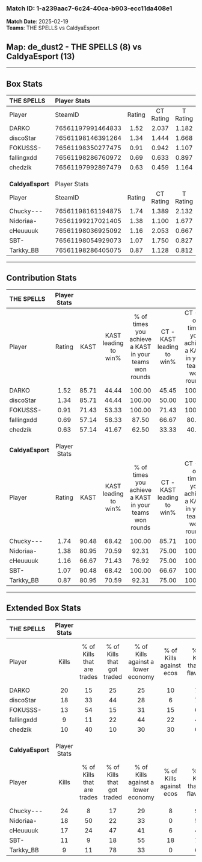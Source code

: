 ### Match ID: 1-a239aac7-6c24-40ca-b903-ecc11da408e1  
**Match Date**: 2025-02-19  
**Teams**: THE SPELLS vs CaldyaEsport  

## **Map**: de_dust2 - THE SPELLS (8) vs CaldyaEsport (13)  
---  

## Box Stats  

| **THE SPELLS**   | Player Stats      |        |           |          |       |       |       |         |        |      |     |
| :- | :- | :-: | :-: | :-: | :-: | :-: | :-: | :-: | :-: | :-: | :-: |
| Player           | SteamID           | Rating | CT Rating | T Rating | KAST  |  ADR  | Kills | Assists | Deaths | K/D  | HS% |
| DARKO            | 76561197991464833 |  1.52  |   2.037   |  1.182   | 85.71 | 102.6 |  20   |    2    |   13   | 1.54 | 65  |
| discoStar        | 76561198146391264 |  1.34  |   1.444   |  1.668   | 85.71 | 107.5 |  18   |   10    |   19   | 0.95 | 77  |
| FOKUSSS-         | 76561198350277475 |  0.91  |   0.942   |  1.107   | 71.43 | 48.5  |  13   |    4    |   15   | 0.87 | 38  |
| fallingxdd       | 76561198286760972 |  0.69  |   0.633   |  0.897   | 57.14 | 56.4  |   9   |    3    |   14   | 0.64 | 44  |
| chedzik          | 76561197992897479 |  0.63  |   0.459   |  1.164   | 57.14 | 54.1  |  10   |    5    |   18   | 0.56 | 40  |
|                  |                   |        |           |          |       |       |       |         |        |      |     |
|                  |                   |        |           |          |       |       |       |         |        |      |     |
|                  |                   |        |           |          |       |       |       |         |        |      |     |
| **CaldyaEsport** | Player Stats      |        |           |          |       |       |       |         |        |      |     |
| Player           | SteamID           | Rating | CT Rating | T Rating | KAST  |  ADR  | Kills | Assists | Deaths | K/D  | HS% |
| Chucky---        | 76561198161194875 |  1.74  |   1.389   |  2.132   | 90.48 | 96.4  |  24   |    5    |   12   | 2.00 | 29  |
| Nidoriaa-        | 76561199217021405 |  1.38  |   1.100   |  1.677   | 80.95 | 83.1  |  18   |    5    |   12   | 1.50 | 50  |
| cHeuuuuk         | 76561198036925092 |  1.16  |   2.053   |  0.667   | 66.67 | 98.2  |  17   |    6    |   17   | 1.00 | 64  |
| SBT-             | 76561198054929073 |  1.07  |   1.750   |  0.827   | 90.48 | 73.0  |  11   |    8    |   15   | 0.73 | 63  |
| Tarkky_BB        | 76561198286405075 |  0.87  |   1.128   |  0.812   | 80.95 | 54.5  |   9   |    6    |   14   | 0.64 | 88  |
---  

## Contribution Stats  

| **THE SPELLS**   | Player Stats |       |                      |                                                        |                           |                                                             |                          |                                                            |
| :- | :-: | :-: | :-: | :-: | :-: | :-: | :-: | :-: |
| Player           |    Rating    | KAST  | KAST leading to win% | % of times you achieve a KAST in your teams won rounds | CT - KAST leading to win% | CT - % of times you achieve a KAST in your teams won rounds | T - KAST leading to win% | T - % of times you achieve a KAST in your teams won rounds |
| DARKO            |     1.52     | 85.71 |        44.44         |                         100.00                         |           45.45           |                           100.00                            |          42.86           |                           100.00                           |
| discoStar        |     1.34     | 85.71 |        44.44         |                         100.00                         |           50.00           |                           100.00                            |          37.50           |                           100.00                           |
| FOKUSSS-         |     0.91     | 71.43 |        53.33         |                         100.00                         |           71.43           |                           100.00                            |          37.50           |                           100.00                           |
| fallingxdd       |     0.69     | 57.14 |        58.33         |                         87.50                          |           66.67           |                            80.00                            |          50.00           |                           100.00                           |
| chedzik          |     0.63     | 57.14 |        41.67         |                         62.50                          |           33.33           |                            40.00                            |          50.00           |                           100.00                           |
|                  |              |       |                      |                                                        |                           |                                                             |                          |                                                            |
|                  |              |       |                      |                                                        |                           |                                                             |                          |                                                            |
|                  |              |       |                      |                                                        |                           |                                                             |                          |                                                            |
| **CaldyaEsport** | Player Stats |       |                      |                                                        |                           |                                                             |                          |                                                            |
| Player           |    Rating    | KAST  | KAST leading to win% | % of times you achieve a KAST in your teams won rounds | CT - KAST leading to win% | CT - % of times you achieve a KAST in your teams won rounds | T - KAST leading to win% | T - % of times you achieve a KAST in your teams won rounds |
| Chucky---        |     1.74     | 90.48 |        68.42         |                         100.00                         |           85.71           |                           100.00                            |          58.33           |                           100.00                           |
| Nidoriaa-        |     1.38     | 80.95 |        70.59         |                         92.31                          |           75.00           |                           100.00                            |          66.67           |                           85.71                            |
| cHeuuuuk         |     1.16     | 66.67 |        71.43         |                         76.92                          |           75.00           |                           100.00                            |          66.67           |                           57.14                            |
| SBT-             |     1.07     | 90.48 |        68.42         |                         100.00                         |           66.67           |                           100.00                            |          70.00           |                           100.00                           |
| Tarkky_BB        |     0.87     | 80.95 |        70.59         |                         92.31                          |           75.00           |                           100.00                            |          66.67           |                           85.71                            |
---  

## Extended Box Stats  

| **THE SPELLS**   | Player Stats |                            |                            |                                    |                         |                              |                                 |        |                             |                                     |                          |                               |                            |
| :- | :-: | :-: | :-: | :-: | :-: | :-: | :-: | :-: | :-: | :-: | :-: | :-: | :-: |
| Player           |    Kills     | % of Kills that are trades | % of Kills that got traded | % of Kills against a lower economy | % of Kills against ecos | % of Kills that are flawless | % of Kills that are close duels | Deaths | % of Deaths that get traded | % of Deaths against a lower economy | % of Deaths against ecos | % of Deaths that are flawless | % of Deaths that are close |
| DARKO            |      20      |             15             |             25             |                 25                 |           10            |              70              |                0                |   13   |             46              |                 23                  |            8             |              46               |             15             |
| discoStar        |      18      |             33             |             44             |                 28                 |            6            |              72              |                0                |   19   |             42              |                 21                  |            5             |              63               |             5              |
| FOKUSSS-         |      13      |             54             |             15             |                 31                 |           15            |              62              |                8                |   15   |             27              |                 20                  |            7             |              73               |             0              |
| fallingxdd       |      9       |             11             |             22             |                 44                 |           22            |              44              |               11                |   14   |             14              |                  7                  |            0             |              57               |             7              |
| chedzik          |      10      |             40             |             10             |                 30                 |           30            |              60              |               10                |   18   |             28              |                 17                  |            6             |              83               |             11             |
|                  |              |                            |                            |                                    |                         |                              |                                 |        |                             |                                     |                          |                               |                            |
|                  |              |                            |                            |                                    |                         |                              |                                 |        |                             |                                     |                          |                               |                            |
|                  |              |                            |                            |                                    |                         |                              |                                 |        |                             |                                     |                          |                               |                            |
| **CaldyaEsport** | Player Stats |                            |                            |                                    |                         |                              |                                 |        |                             |                                     |                          |                               |                            |
| Player           |    Kills     | % of Kills that are trades | % of Kills that got traded | % of Kills against a lower economy | % of Kills against ecos | % of Kills that are flawless | % of Kills that are close duels | Deaths | % of Deaths that get traded | % of Deaths against a lower economy | % of Deaths against ecos | % of Deaths that are flawless | % of Deaths that are close |
| Chucky---        |      24      |             8              |             17             |                 29                 |            8            |              92              |                0                |   12   |             25              |                 25                  |            0             |              83               |             0              |
| Nidoriaa-        |      18      |             50             |             22             |                 33                 |            0            |              50              |               11                |   12   |             17              |                 17                  |            0             |              50               |             0              |
| cHeuuuuk         |      17      |             24             |             47             |                 41                 |            6            |              41              |               18                |   17   |             24              |                 35                  |            0             |              65               |             0              |
| SBT-             |      11      |             9              |             18             |                 55                 |           18            |              73              |                0                |   15   |             40              |                 27                  |            0             |              53               |             7              |
| Tarkky_BB        |      9       |             11             |             78             |                 33                 |            0            |              67              |               11                |   14   |             21              |                 14                  |            0             |              71               |             14             |
